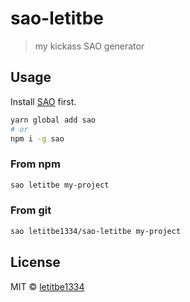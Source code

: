 # sao-letitbe

> my kickass SAO generator

## Usage

Install [SAO](https://github.com/saojs/sao) first.

```bash
yarn global add sao
# or
npm i -g sao
```

### From npm

```bash
sao letitbe my-project
```

### From git

```bash
sao letitbe1334/sao-letitbe my-project
```

## License

MIT &copy; [letitbe1334](github.com/letitbe1334)
